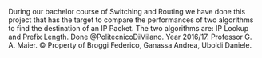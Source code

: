During our bachelor course of Switching and Routing we have done this project that has the target to compare the performances of two algorithms to find the destination of an IP Packet.
The two algorithms are: IP Lookup and Prefix Length.
Done @PolitecnicoDiMilano. 
Year 2016/17.
Professor G. A. Maier.
© Property of Broggi Federico, Ganassa Andrea, Uboldi Daniele.
